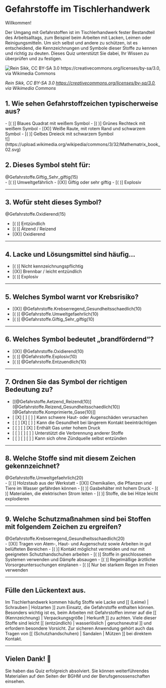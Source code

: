 <!--
author: Volker Göhler
email: volker.goehler@informatik.tu-freiberg
version: 0.0.1
language: de
narrator: Deutsch Female
date: 2025-06-27
logo: https://raw.githubusercontent.com/Ifi-DiAgnostiK-Project/LiaScript-Courses/refs/heads/main/img/Logo_234px.png
icon: https://raw.githubusercontent.com/Ifi-DiAgnostiK-Project/LiaScript-Courses/refs/heads/main/img/Logo_234px.png

import: https://raw.githubusercontent.com/Ifi-DiAgnostiK-Project/Piktogramme/refs/heads/main/makros.md
import: https://raw.githubusercontent.com/Ifi-DiAgnostiK-Project/LiaScript_DragAndDrop_Template/refs/heads/main/README.md
import: https://raw.githubusercontent.com/Ifi-DiAgnostiK-Project/LiaScript_ImageQuiz/refs/heads/main/README.md

tags:
- tischler
- gefahrstoffe

@style
.flex-container {
    display: flex;[](https://liascript.github.io/LiveEditor/liascript/index.html?#5)
    flex-wrap: wrap; /* Allows the items to wrap as needed */
    align-items: stretch;
    gap: 20px; /* Adds both horizontal and vertical spacing between items */
}

.flex-child { 
    flex: 1;
    margin-right: 20px; /* Adds space between the columns */
}

@media (max-width: 600px) {
    .flex-child {
        flex: 100%; /* Makes the child divs take up the full width on slim devices */
        margin-right: 0; /* Removes the right margin */
    }
}
@end

-->

# Gefahrstoffe im Tischlerhandwerk

Willkommen!

Der Umgang mit Gefahrstoffen ist im Tischlerhandwerk fester Bestandteil des Arbeitsalltags, zum Beispiel beim Arbeiten mit Lacken, Leimen oder Reinigungsmitteln. Um sich selbst und andere zu schützen, ist es entscheidend, die Kennzeichnungen und Symbole dieser Stoffe zu kennen und richtig zu deuten. Dieses Quiz unterstützt Sie dabei, Ihr Wissen zu überprüfen und zu festigen.

![Rein Sikk, CC BY-SA 3.0 <https://creativecommons.org/licenses/by-sa/3.0>, via Wikimedia Commons](https://upload.wikimedia.org/wikipedia/commons/c/c4/Aru_Grupp_02.jpg)

_Rein Sikk, CC BY-SA 3.0 <https://creativecommons.org/licenses/by-sa/3.0>, via Wikimedia Commons_<!--style="font-size:x-small;"-->

## 1. Wie sehen Gefahrstoffzeichen typischerweise aus?

<section class="flex-container">
<div class="flex-child">
<!-- data-randomize -->
- [( )] Blaues Quadrat mit weißem Symbol
- [( )] Grünes Rechteck mit weißem Symbol
- [(X)] Weiße Raute, mit rotem Rand und schwarzem Symbol
- [( )] Gelbes Dreieck mit schwarzem Symbol 
</div>
<!--class="flex-child"-->
![](https://upload.wikimedia.org/wikipedia/commons/3/32/Mathematrix_book_02.svg)

</section>

## 2. Dieses Symbol steht für:

<section class="flex-container">
<div class="flex-child">
@Gefahrstoffe.Giftig_Sehr_giftig(15)
</div>
<div class="flex-child">
<!-- data-randomize -->
- [( )] Umweltgefährlich
- [(X)] Giftig oder sehr giftig
- [( )] Explosiv
</div>
</section>

---

## 3. Wofür steht dieses Symbol?

<section class="flex-container">
<div class="flex-child">
@Gefahrstoffe.Oxidierend(15)
</div>
<div class="flex-child">

<!-- data-randomize -->
- [( )] Entzündlich
- [( )] Ätzend / Reizend
- [(X)] Oxidierend
</div>
</section>

---

## 4. Lacke und Lösungsmittel sind häufig...

<!-- data-randomize -->
- [( )] Nicht kennzeichnungspflichtig
- [(X)] Brennbar / leicht entzündlich
- [( )] Explosiv

---

## 5. Welches Symbol warnt vor Krebsrisiko?

<!-- data-randomize -->
- [(X)] @Gefahrstoffe.Krebserregend_Gesundheitsschaedlich(10)
- [( )] @Gefahrstoffe.Umweltgefaehrlich(10)
- [( )] @Gefahrstoffe.Giftig_Sehr_giftig(10)

---

## 6. Welches Symbol bedeutet „brandfördernd“?

<!-- data-randomize -->
- [(X)] @Gefahrstoffe.Oxidierend(10)
- [( )] @Gefahrstoffe.Explosiv(10)
- [( )] @Gefahrstoffe.Entzuendlich(10)

---

## 7. Ordnen Sie das Symbol der richtigen Bedeutung zu?

<!-- data-randomize -->
- [[@Gefahrstoffe.Aetzend_Reizend(10)] (@Gefahrstoffe.Reizend_Gesundheitsschaedlich(10)) [@Gefahrstoffe.Komprimierte_Gase(10)]]
- [    [X]           [ ]             [ ]     ]  Kann schwere Haut- oder Augenschäden verursachen
- [    [ ]           [X]             [ ]     ]  Kann die Gesundheit bei längerem Kontakt beeinträchtigen
- [    [ ]           [ ]             [X]     ]  Enthält Gas unter hohem Druck
- [    [ ]           [ ]             [ ]     ]  Unterstützt die Verbrennung anderer Stoffe  <!-- absichtlich falsch -->
- [    [ ]           [ ]             [ ]     ]  Kann sich ohne Zündquelle selbst entzünden  <!-- absichtlich falsch -->

---

## 8. Welche Stoffe sind mit diesem Zeichen gekennzeichnet?

<section class="flex-container">
<div class="flex-child">
@Gefahrstoffe.Umweltgefaehrlich(20)
</div>
<div class="flex-child">
<!-- data-randomize -->
- [( )] Holzstaub aus der Werkstatt
- [(X)] Chemikalien, die Pflanzen und Tiere im Wasser gefährden können
- [( )] Gasbehälter mit hohem Druck
- [( )] Materialien, die elektrischen Strom leiten
- [( )] Stoffe, die bei Hitze leicht explodieren
</div>
</section>


---

## 9. Welche Schutzmaßnahmen sind bei Stoffen mit folgendem Zeichen zu ergreifen?
<section class="flex-container">
<div class="flex-child">
@Gefahrstoffe.Krebserregend_Gesundheitsschaedlich(20)
</div>
<div class="flex-child">
<!-- data-randomize -->
- [(X)] Tragen von Atem-, Haut- und Augenschutz sowie Arbeiten in gut belüfteten Bereichen
- [( )] Kontakt möglichst vermeiden und nur mit geeigneten Schutzhandschuhen arbeiten
- [( )] Stoffe in geschlossenen Systemen verwenden und Dämpfe absaugen
- [( )] Regelmäßige ärztliche Vorsorgeuntersuchungen einplanen
- [( )] Nur bei starkem Regen im Freien verwenden  <!-- weit weg von der richtigen Antwort -->
</div>
</section>

---

## Fülle den Lückentext aus.

<!-- data-randomize -->
Im Tischlerhandwerk kommen häufig Stoffe wie Lacke und [[ (Leime) | Schrauben | Holzarten ]] zum Einsatz, die Gefahrstoffe enthalten können.
Besonders wichtig ist es, beim Arbeiten mit Gefahrstoffen immer auf die [[ (Kennzeichnung) | Verpackungsgröße | Herkunft ]] zu achten.
Viele dieser Stoffe sind leicht [[ (entzündlich) | wasserlöslich | geruchsneutral ]] und erfordern besondere Vorsicht.
Zur sicheren Anwendung gehört auch das Tragen von [[ (Schutzhandschuhen) | Sandalen | Mützen ]] bei direktem Kontakt.

---

## Vielen Dank! 👐

Sie haben das Quiz erfolgreich absolviert. Sie können weiterführendes Materialien auf den Seiten der BGHM und der Berufsgenossenschaften einsehen.

